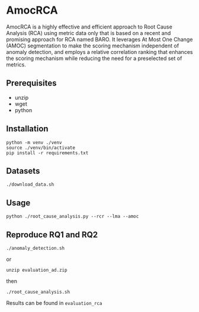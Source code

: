 # AmocRCA

AmocRCA is a highly effective and efficient approach to Root Cause Analysis (RCA) using metric data only that is based on a recent and promising approach for RCA named BARO. It leverages At Most One Change (AMOC) segmentation to make the scoring mechanism independent of anomaly detection, and employs a relative correlation ranking that enhances the scoring mechanism while reducing the need for a preselected set of metrics.

## Prerequisites

* unzip
* wget
* python

## Installation

```
python -m venv ./venv
source ./venv/bin/activate
pip install -r requirements.txt
```

## Datasets

```
./download_data.sh
```

## Usage

```
python ./root_cause_analysis.py --rcr --lma --amoc
```

## Reproduce RQ1 and RQ2

```
./anomaly_detection.sh
```

or 

```
unzip evaluation_ad.zip
```

then

```
./root_cause_analysis.sh
```

Results can be found in `evaluation_rca`
